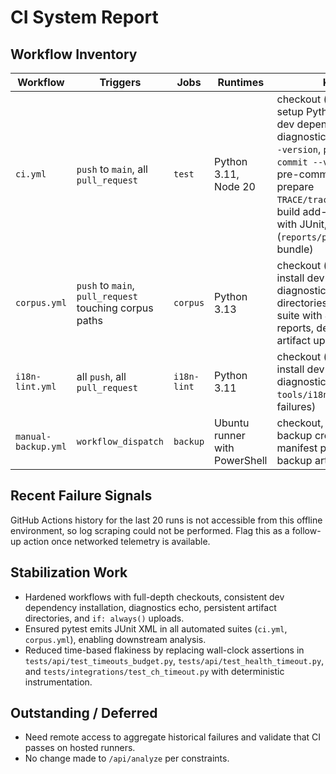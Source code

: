 # CI System Report

## Workflow Inventory

| Workflow | Triggers | Jobs | Runtimes | Key Steps |
| --- | --- | --- | --- | --- |
| `ci.yml` | `push` to `main`, all `pull_request` | `test` | Python 3.11, Node 20 | checkout (fetch-depth 0), setup Python/Node, install dev dependencies, diagnostics (`python -V`, `pip --version`, `pip freeze`, `pre-commit --version`), targeted pre-commit with fallback, prepare `TRACE/trace/timings/reports`, build add-in & panel, pytest with JUnit, artifact uploads (`reports/pytest.xml`, TRACE bundle) |
| `corpus.yml` | `push` to `main`, `pull_request` touching corpus paths | `corpus` | Python 3.13 | checkout (fetch-depth 0), install dev dependencies, diagnostics, prepare artifact directories, pytest corpus suite with JUnit, upload reports, demo corpus ingest, artifact upload |
| `i18n-lint.yml` | all `push`, all `pull_request` | `i18n-lint` | Python 3.11 | checkout (fetch-depth 0), install dev dependencies, diagnostics, run `python tools/i18n_scan.py` (tolerates failures) |
| `manual-backup.yml` | `workflow_dispatch` | `backup` | Ubuntu runner with PowerShell | checkout, secret scan, backup creation, collect manifest paths, upload backup artifact |

## Recent Failure Signals

GitHub Actions history for the last 20 runs is not accessible from this offline environment, so log scraping could not be performed. Flag this as a follow-up action once networked telemetry is available.

## Stabilization Work

* Hardened workflows with full-depth checkouts, consistent dev dependency installation, diagnostics echo, persistent artifact directories, and `if: always()` uploads.
* Ensured pytest emits JUnit XML in all automated suites (`ci.yml`, `corpus.yml`), enabling downstream analysis.
* Reduced time-based flakiness by replacing wall-clock assertions in `tests/api/test_timeouts_budget.py`, `tests/api/test_health_timeout.py`, and `tests/integrations/test_ch_timeout.py` with deterministic instrumentation.

## Outstanding / Deferred

* Need remote access to aggregate historical failures and validate that CI passes on hosted runners.
* No change made to `/api/analyze` per constraints.
